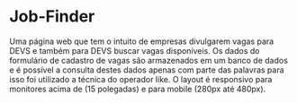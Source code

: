 # Job-Finder
 Uma página web que tem o intuito de empresas divulgarem vagas para DEVS e também para DEVS buscar vagas disponíveis. Os dados do formulário de cadastro de vagas são armazenados em um banco de dados e é possível a consulta destes dados apenas com parte das palavras para isso foi utilizado a técnica do operador like. O layout é responsivo para monitores acima de (15 polegadas) e para mobile (280px até 480px).

